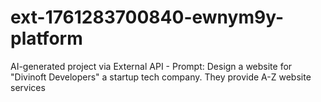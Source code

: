 # ext-1761283700840-ewnym9y-platform
AI-generated project via External API - Prompt: Design a website for "Divinoft Developers" a startup tech company. They provide A-Z website services
